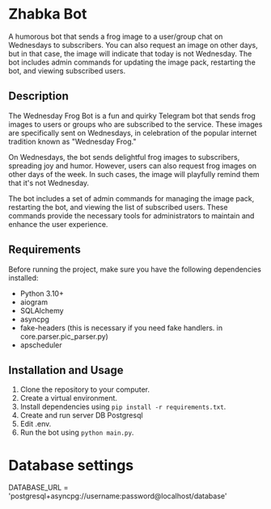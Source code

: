 # Zhabka Bot

A humorous bot that sends a frog image to a user/group chat on Wednesdays to subscribers. You can also request an image on other days, but in that case, the image will indicate that today is not Wednesday. The bot includes admin commands for updating the image pack, restarting the bot, and viewing subscribed users.

## Description

The Wednesday Frog Bot is a fun and quirky Telegram bot that sends frog images to users or groups who are subscribed to the service. These images are specifically sent on Wednesdays, in celebration of the popular internet tradition known as "Wednesday Frog."

On Wednesdays, the bot sends delightful frog images to subscribers, spreading joy and humor. However, users can also request frog images on other days of the week. In such cases, the image will playfully remind them that it's not Wednesday.

The bot includes a set of admin commands for managing the image pack, restarting the bot, and viewing the list of subscribed users. These commands provide the necessary tools for administrators to maintain and enhance the user experience.

## Requirements

Before running the project, make sure you have the following dependencies installed:

- Python 3.10+
- aiogram
- SQLAlchemy
- asyncpg
- fake-headers (this is necessary if you need fake handlers. in core.parser.pic_parser.py)
- apscheduler


## Installation and Usage

1. Clone the repository to your computer.
2. Create a virtual environment.
3. Install dependencies using `pip install -r requirements.txt`.
4. Create and run server DB Postgresql
5. Edit .env.
6. Run the bot using `python main.py`.


# Database settings
DATABASE_URL = 'postgresql+asyncpg://username:password@localhost/database'
